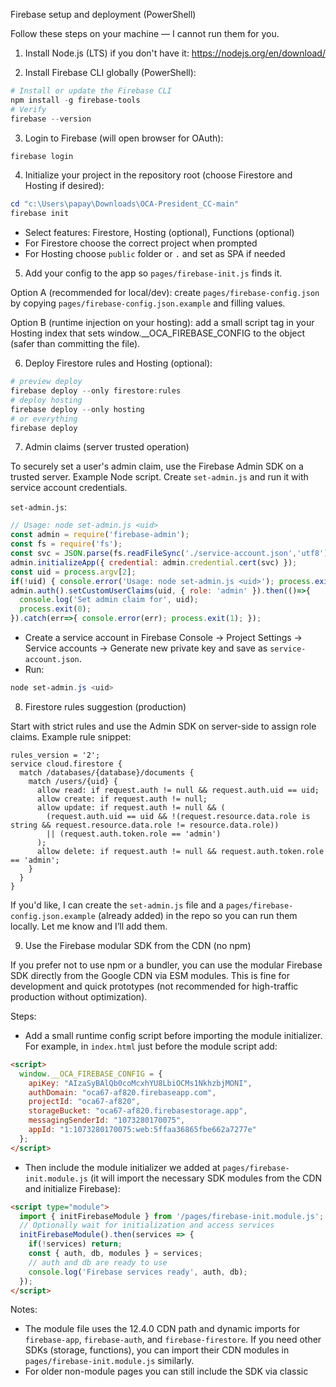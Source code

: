 Firebase setup and deployment (PowerShell)

Follow these steps on your machine — I cannot run them for you.

1) Install Node.js (LTS) if you don't have it: https://nodejs.org/en/download/

2) Install Firebase CLI globally (PowerShell):

```powershell
# Install or update the Firebase CLI
npm install -g firebase-tools
# Verify
firebase --version
```

3) Login to Firebase (will open browser for OAuth):

```powershell
firebase login
```

4) Initialize your project in the repository root (choose Firestore and Hosting if desired):

```powershell
cd "c:\Users\papay\Downloads\OCA-President_CC-main"
firebase init
```

- Select features: Firestore, Hosting (optional), Functions (optional)
- For Firestore choose the correct project when prompted
- For Hosting choose `public` folder or `.` and set as SPA if needed

5) Add your config to the app so `pages/firebase-init.js` finds it.

Option A (recommended for local/dev): create `pages/firebase-config.json` by copying `pages/firebase-config.json.example` and filling values.

Option B (runtime injection on your hosting): add a small script tag in your Hosting index that sets window.__OCA_FIREBASE_CONFIG to the object (safer than committing the file).

6) Deploy Firestore rules and Hosting (optional):

```powershell
# preview deploy
firebase deploy --only firestore:rules
# deploy hosting
firebase deploy --only hosting
# or everything
firebase deploy
```

7) Admin claims (server trusted operation)

To securely set a user's admin claim, use the Firebase Admin SDK on a trusted server. Example Node script. Create `set-admin.js` and run it with service account credentials.

`set-admin.js`:

```js
// Usage: node set-admin.js <uid>
const admin = require('firebase-admin');
const fs = require('fs');
const svc = JSON.parse(fs.readFileSync('./service-account.json','utf8'));
admin.initializeApp({ credential: admin.credential.cert(svc) });
const uid = process.argv[2];
if(!uid) { console.error('Usage: node set-admin.js <uid>'); process.exit(1); }
admin.auth().setCustomUserClaims(uid, { role: 'admin' }).then(()=>{
  console.log('Set admin claim for', uid);
  process.exit(0);
}).catch(err=>{ console.error(err); process.exit(1); });
```

- Create a service account in Firebase Console → Project Settings → Service accounts → Generate new private key and save as `service-account.json`.
- Run:
```powershell
node set-admin.js <uid>
```

8) Firestore rules suggestion (production)

Start with strict rules and use the Admin SDK on server-side to assign role claims. Example rule snippet:

```text
rules_version = '2';
service cloud.firestore {
  match /databases/{database}/documents {
    match /users/{uid} {
      allow read: if request.auth != null && request.auth.uid == uid;
      allow create: if request.auth != null;
      allow update: if request.auth != null && (
        (request.auth.uid == uid && !(request.resource.data.role is string && request.resource.data.role != resource.data.role))
        || (request.auth.token.role == 'admin')
      );
      allow delete: if request.auth != null && request.auth.token.role == 'admin';
    }
  }
}
```

If you'd like, I can create the `set-admin.js` file and a `pages/firebase-config.json.example` (already added) in the repo so you can run them locally. Let me know and I’ll add them.

9) Use the Firebase modular SDK from the CDN (no npm)

If you prefer not to use npm or a bundler, you can use the modular Firebase SDK directly from the Google CDN via ESM modules. This is fine for development and quick prototypes (not recommended for high-traffic production without optimization).

Steps:

- Add a small runtime config script before importing the module initializer. For example, in `index.html` just before the module script add:

```html
<script> 
  window.__OCA_FIREBASE_CONFIG = {
    apiKey: "AIzaSyBAlQb0coMcxhYU8LbiOCMs1NkhzbjMONI",
    authDomain: "oca67-af820.firebaseapp.com",
    projectId: "oca67-af820",
    storageBucket: "oca67-af820.firebasestorage.app",
    messagingSenderId: "1073280170075",
    appId: "1:1073280170075:web:5ffaa36865fbe662a7277e"
  };
</script>
```

- Then include the module initializer we added at `pages/firebase-init.module.js` (it will import the necessary SDK modules from the CDN and initialize Firebase):

```html
<script type="module">
  import { initFirebaseModule } from '/pages/firebase-init.module.js';
  // Optionally wait for initialization and access services
  initFirebaseModule().then(services => {
    if(!services) return;
    const { auth, db, modules } = services;
    // auth and db are ready to use
    console.log('Firebase services ready', auth, db);
  });
</script>
```

Notes:

- The module file uses the 12.4.0 CDN path and dynamic imports for `firebase-app`, `firebase-auth`, and `firebase-firestore`. If you need other SDKs (storage, functions), you can import their CDN modules in `pages/firebase-init.module.js` similarly.
- For older non-module pages you can still include the SDK via classic <script> tags (CDN) and use `pages/firebase-init.js` which expects the namespaced `firebase` global.
